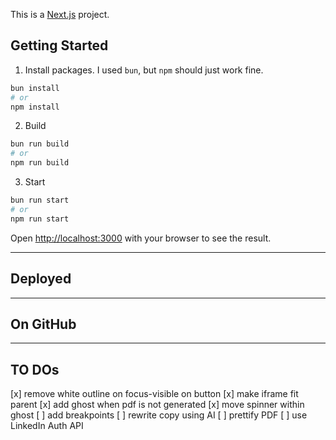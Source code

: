 This is a [Next.js](https://nextjs.org/) project.

## Getting Started

1. Install packages. I used `bun`, but `npm` should just work fine.

```bash
bun install
# or
npm install
```

2. Build
```bash
bun run build
# or
npm run build
```

3. Start
```bash
bun run start
# or
npm run start
```

Open [http://localhost:3000](http://localhost:3000) with your browser to see the result.

---

## Deployed

---

## On GitHub

---

## TO DOs

[x] remove white outline on focus-visible on button
[x] make iframe fit parent
[x] add ghost when pdf is not generated
[x] move spinner within ghost
[ ] add breakpoints
[ ] rewrite copy using AI
[ ] prettify PDF
[ ] use LinkedIn Auth API
